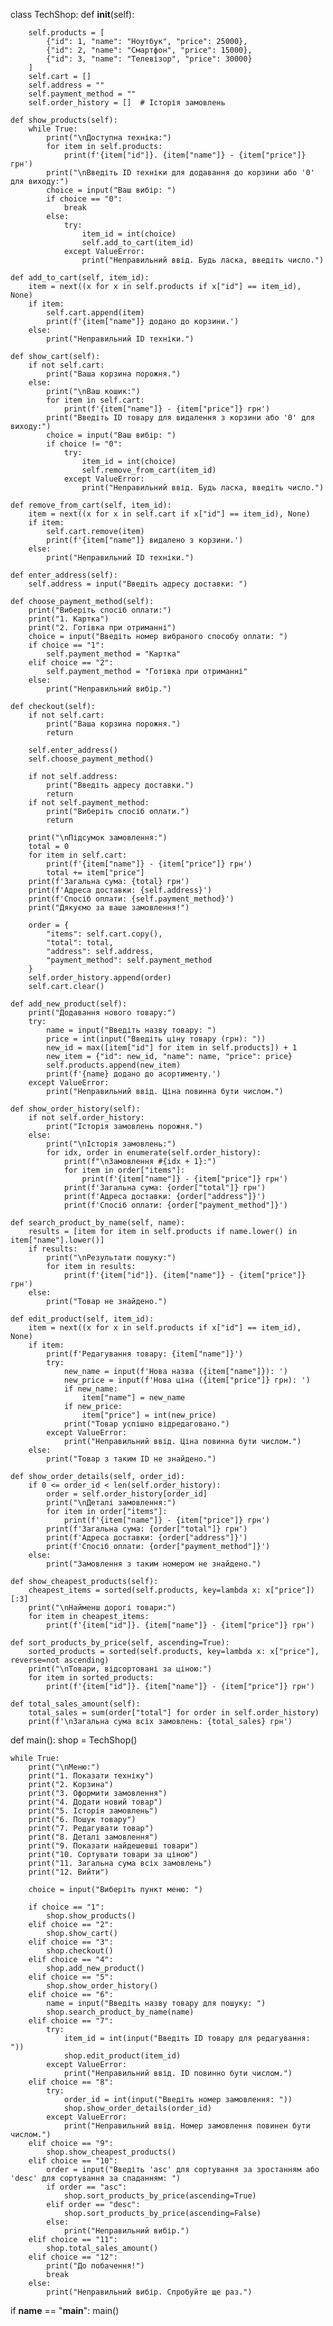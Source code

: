 class TechShop:
    def __init__(self):
    
        self.products = [
            {"id": 1, "name": "Ноутбук", "price": 25000},
            {"id": 2, "name": "Смартфон", "price": 15000},
            {"id": 3, "name": "Телевізор", "price": 30000}
        ]
        self.cart = []
        self.address = ""
        self.payment_method = ""
        self.order_history = []  # Історія замовлень

    def show_products(self):
        while True:
            print("\nДоступна техніка:")
            for item in self.products:
                print(f'{item["id"]}. {item["name"]} - {item["price"]} грн')
            print("\nВведіть ID техніки для додавання до корзини або '0' для виходу:")
            choice = input("Ваш вибір: ")
            if choice == "0":
                break
            else:
                try:
                    item_id = int(choice)
                    self.add_to_cart(item_id)
                except ValueError:
                    print("Неправильний ввід. Будь ласка, введіть число.")

    def add_to_cart(self, item_id):
        item = next((x for x in self.products if x["id"] == item_id), None)
        if item:
            self.cart.append(item)
            print(f'{item["name"]} додано до корзини.')
        else:
            print("Неправильний ID техніки.")

    def show_cart(self):
        if not self.cart:
            print("Ваша корзина порожня.")
        else:
            print("\nВаш кошик:")
            for item in self.cart:
                print(f'{item["name"]} - {item["price"]} грн')
            print("Введіть ID товару для видалення з корзини або '0' для виходу:")
            choice = input("Ваш вибір: ")
            if choice != "0":
                try:
                    item_id = int(choice)
                    self.remove_from_cart(item_id)
                except ValueError:
                    print("Неправильний ввід. Будь ласка, введіть число.")

    def remove_from_cart(self, item_id):
        item = next((x for x in self.cart if x["id"] == item_id), None)
        if item:
            self.cart.remove(item)
            print(f'{item["name"]} видалено з корзини.')
        else:
            print("Неправильний ID техніки.")

    def enter_address(self):
        self.address = input("Введіть адресу доставки: ")

    def choose_payment_method(self):
        print("Виберіть спосіб оплати:")
        print("1. Картка")
        print("2. Готівка при отриманні")
        choice = input("Введіть номер вибраного способу оплати: ")
        if choice == "1":
            self.payment_method = "Картка"
        elif choice == "2":
            self.payment_method = "Готівка при отриманні"
        else:
            print("Неправильний вибір.")

    def checkout(self):
        if not self.cart:
            print("Ваша корзина порожня.")
            return

        self.enter_address()
        self.choose_payment_method()

        if not self.address:
            print("Введіть адресу доставки.")
            return
        if not self.payment_method:
            print("Виберіть спосіб оплати.")
            return

        print("\nПідсумок замовлення:")
        total = 0
        for item in self.cart:
            print(f'{item["name"]} - {item["price"]} грн')
            total += item["price"]
        print(f'Загальна сума: {total} грн')
        print(f'Адреса доставки: {self.address}')
        print(f'Спосіб оплати: {self.payment_method}')
        print("Дякуємо за ваше замовлення!")

        order = {
            "items": self.cart.copy(),
            "total": total,
            "address": self.address,
            "payment_method": self.payment_method
        }
        self.order_history.append(order)
        self.cart.clear()

    def add_new_product(self):
        print("Додавання нового товару:")
        try:
            name = input("Введіть назву товару: ")
            price = int(input("Введіть ціну товару (грн): "))
            new_id = max([item["id"] for item in self.products]) + 1
            new_item = {"id": new_id, "name": name, "price": price}
            self.products.append(new_item)
            print(f'{name} додано до асортименту.')
        except ValueError:
            print("Неправильний ввід. Ціна повинна бути числом.")

    def show_order_history(self):
        if not self.order_history:
            print("Історія замовлень порожня.")
        else:
            print("\nІсторія замовлень:")
            for idx, order in enumerate(self.order_history):
                print(f"\nЗамовлення #{idx + 1}:")
                for item in order["items"]:
                    print(f'{item["name"]} - {item["price"]} грн')
                print(f'Загальна сума: {order["total"]} грн')
                print(f'Адреса доставки: {order["address"]}')
                print(f'Спосіб оплати: {order["payment_method"]}')

    def search_product_by_name(self, name):
        results = [item for item in self.products if name.lower() in item["name"].lower()]
        if results:
            print("\nРезультати пошуку:")
            for item in results:
                print(f'{item["id"]}. {item["name"]} - {item["price"]} грн')
        else:
            print("Товар не знайдено.")

    def edit_product(self, item_id):
        item = next((x for x in self.products if x["id"] == item_id), None)
        if item:
            print(f'Редагування товару: {item["name"]}')
            try:
                new_name = input(f'Нова назва ({item["name"]}): ')
                new_price = input(f'Нова ціна ({item["price"]} грн): ')
                if new_name:
                    item["name"] = new_name
                if new_price:
                    item["price"] = int(new_price)
                print("Товар успішно відредаговано.")
            except ValueError:
                print("Неправильний ввід. Ціна повинна бути числом.")
        else:
            print("Товар з таким ID не знайдено.")

    def show_order_details(self, order_id):
        if 0 <= order_id < len(self.order_history):
            order = self.order_history[order_id]
            print("\nДеталі замовлення:")
            for item in order["items"]:
                print(f'{item["name"]} - {item["price"]} грн')
            print(f'Загальна сума: {order["total"]} грн')
            print(f'Адреса доставки: {order["address"]}')
            print(f'Спосіб оплати: {order["payment_method"]}')
        else:
            print("Замовлення з таким номером не знайдено.")

    def show_cheapest_products(self):
        cheapest_items = sorted(self.products, key=lambda x: x["price"])[:3]
        print("\nНайменш дорогі товари:")
        for item in cheapest_items:
            print(f'{item["id"]}. {item["name"]} - {item["price"]} грн')

    def sort_products_by_price(self, ascending=True):
        sorted_products = sorted(self.products, key=lambda x: x["price"], reverse=not ascending)
        print("\nТовари, відсортовані за ціною:")
        for item in sorted_products:
            print(f'{item["id"]}. {item["name"]} - {item["price"]} грн')

    def total_sales_amount(self):
        total_sales = sum(order["total"] for order in self.order_history)
        print(f'\nЗагальна сума всіх замовлень: {total_sales} грн')

def main():
    shop = TechShop()

    while True:
        print("\nМеню:")
        print("1. Показати техніку")
        print("2. Корзина")
        print("3. Оформити замовлення")
        print("4. Додати новий товар")
        print("5. Історія замовлень")
        print("6. Пошук товару")
        print("7. Редагувати товар")
        print("8. Деталі замовлення")
        print("9. Показати найдешевші товари")
        print("10. Сортувати товари за ціною")
        print("11. Загальна сума всіх замовлень")
        print("12. Вийти")

        choice = input("Виберіть пункт меню: ")

        if choice == "1":
            shop.show_products()
        elif choice == "2":
            shop.show_cart()
        elif choice == "3":
            shop.checkout()
        elif choice == "4":
            shop.add_new_product()
        elif choice == "5":
            shop.show_order_history()
        elif choice == "6":
            name = input("Введіть назву товару для пошуку: ")
            shop.search_product_by_name(name)
        elif choice == "7":
            try:
                item_id = int(input("Введіть ID товару для редагування: "))
                shop.edit_product(item_id)
            except ValueError:
                print("Неправильний ввід. ID повинно бути числом.")
        elif choice == "8":
            try:
                order_id = int(input("Введіть номер замовлення: "))
                shop.show_order_details(order_id)
            except ValueError:
                print("Неправильний ввід. Номер замовлення повинен бути числом.")
        elif choice == "9":
            shop.show_cheapest_products()
        elif choice == "10":
            order = input("Введіть 'asc' для сортування за зростанням або 'desc' для сортування за спаданням: ")
            if order == "asc":
                shop.sort_products_by_price(ascending=True)
            elif order == "desc":
                shop.sort_products_by_price(ascending=False)
            else:
                print("Неправильний вибір.")
        elif choice == "11":
            shop.total_sales_amount()
        elif choice == "12":
            print("До побачення!")
            break
        else:
            print("Неправильний вибір. Спробуйте ще раз.")

if __name__ == "__main__":
    main()
